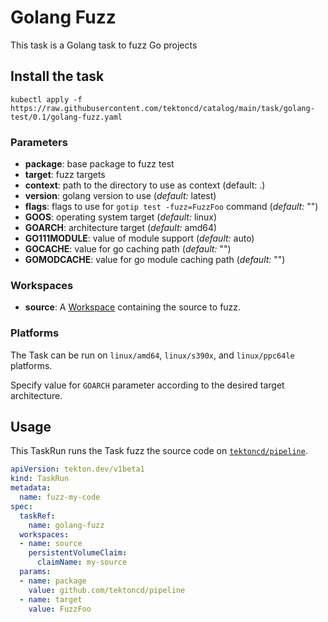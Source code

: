 # Golang Fuzz

This task is a Golang task to fuzz Go projects

## Install the task

```
kubectl apply -f https://raw.githubusercontent.com/tektoncd/catalog/main/task/golang-test/0.1/golang-fuzz.yaml
```

### Parameters

* **package**: base package to fuzz test
* **target**: fuzz targets 
* **context**: path to the directory to use as context (default: .)
* **version**: golang version to use (_default:_ latest)
* **flags**: flags to use for `gotip test -fuzz=FuzzFoo` command (_default:_ "")
* **GOOS**: operating system target (_default:_ linux)
* **GOARCH**: architecture target (_default:_ amd64)
* **GO111MODULE**: value of module support (_default:_ auto)
* **GOCACHE**: value for go caching path (_default:_ "")
* **GOMODCACHE**: value for go module caching path (_default:_ "")

### Workspaces

* **source**: A [Workspace](https://github.com/tektoncd/pipeline/blob/main/docs/workspaces.md) containing the source to fuzz.

### Platforms

The Task can be run on `linux/amd64`, `linux/s390x`, and `linux/ppc64le` platforms.

Specify value for `GOARCH` parameter according to the desired target architecture.

## Usage

This TaskRun runs the Task fuzz the source code on
[`tektoncd/pipeline`](https://github.com/tektoncd/pipeline).

```yaml
apiVersion: tekton.dev/v1beta1
kind: TaskRun
metadata:
  name: fuzz-my-code
spec:
  taskRef:
    name: golang-fuzz
  workspaces:
  - name: source
    persistentVolumeClaim:
      claimName: my-source
  params:
  - name: package
    value: github.com/tektoncd/pipeline
  - name: target
    value: FuzzFoo
```
